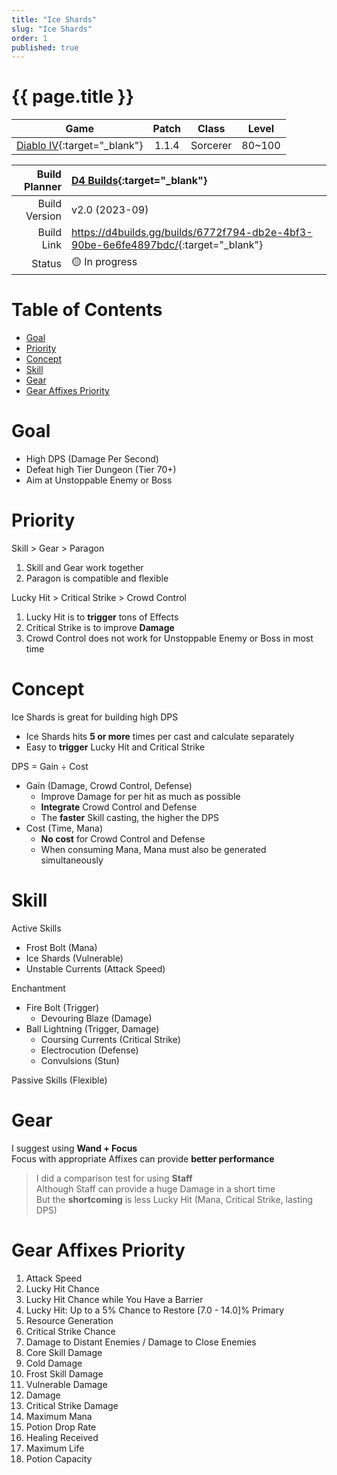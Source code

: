 ```yaml
---
title: "Ice Shards"
slug: "Ice Shards"
order: 1
published: true
---
```


# {{ page.title }} <!-- omit from toc -->

|                             Game                             | Patch |  Class   | Level  |
| :----------------------------------------------------------: | :---: | :------: | :----: |
| [Diablo IV](https://diablo4.blizzard.com/){:target="_blank"} | 1.1.4 | Sorcerer | 80~100 |

| Build Planner | [D4 Builds](https://d4builds.gg/){:target="_blank"}                                  |
| ------------: | :----------------------------------------------------------------------------------- |
| Build Version | v2.0 (2023-09)                                                                       |
|    Build Link | <https://d4builds.gg/builds/6772f794-db2e-4bf3-90be-6e6fe4897bdc/>{:target="_blank"} |
|        Status | 🟡 In progress                                                                        |

# Table of Contents <!-- omit from toc -->
- [Goal](#goal)
- [Priority](#priority)
- [Concept](#concept)
- [Skill](#skill)
- [Gear](#gear)
- [Gear Affixes Priority](#gear-affixes-priority)

# Goal
- High DPS (Damage Per Second)
- Defeat high Tier Dungeon (Tier 70+)
- Aim at Unstoppable Enemy or Boss

# Priority
Skill > Gear > Paragon
1. Skill and Gear work together
2. Paragon is compatible and flexible

Lucky Hit > Critical Strike > Crowd Control
1. Lucky Hit is to **trigger** tons of Effects
2. Critical Strike is to improve **Damage**
3. Crowd Control does not work for Unstoppable Enemy or Boss in most time

# Concept
Ice Shards is great for building high DPS
- Ice Shards hits **5 or more** times per cast and calculate separately
- Easy to **trigger** Lucky Hit and Critical Strike

DPS = Gain ÷ Cost
- Gain (Damage, Crowd Control, Defense)
  - Improve Damage for per hit as much as possible
  - **Integrate** Crowd Control and Defense
  - The **faster** Skill casting, the higher the DPS
- Cost (Time, Mana)
  - **No cost** for Crowd Control and Defense
  - When consuming Mana, Mana must also be generated simultaneously

# Skill
Active Skills
   - Frost Bolt (Mana)
   - Ice Shards (Vulnerable)
   - Unstable Currents (Attack Speed)

Enchantment
  - Fire Bolt (Trigger)
    - Devouring Blaze (Damage)
  - Ball Lightning (Trigger, Damage)
    - Coursing Currents (Critical Strike)
    - Electrocution (Defense)
    - Convulsions (Stun)

Passive Skills (Flexible)

# Gear
I suggest using **Wand + Focus**  
Focus with appropriate Affixes can provide **better performance**

> I did a comparison test for using **Staff**  
> Although Staff can provide a huge Damage in a short time  
> But the **shortcoming** is less Lucky Hit (Mana, Critical Strike, lasting DPS)

<!-- # Gear
I recommend using **Staff**.

In high Tier Dungeon, enemies are often Unstoppable.  
Crowd Control is not so useful.  
The faster you kill enemies, the safer you are.

Staff has +100% Effect.  
As long as the Affixes of Staff is properly chosen, it can deal huge Damage to Unstoppable Enemy or Boss.  
But the prerequisite is that **Lucky Hit Chance** must be high enough so that Mana can keep up with Attack Speed. -->

# Gear Affixes Priority
1. Attack Speed
2. Lucky Hit Chance
3. Lucky Hit Chance while You Have a Barrier
4. Lucky Hit: Up to a 5% Chance to Restore [7.0 - 14.0]% Primary
5. Resource Generation
6. Critical Strike Chance
7. Damage to Distant Enemies / Damage to Close Enemies
9. Core Skill Damage
10. Cold Damage
11. Frost Skill Damage
12. Vulnerable Damage
13. Damage
14. Critical Strike Damage
15. Maximum Mana
16. Potion Drop Rate
17. Healing Received
18. Maximum Life
19. Potion Capacity
